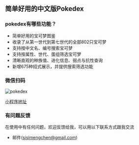 ## 简单好用的中文版Pokedex

### pokedex有哪些功能？

* 简单好用的宝可梦图鉴
* 收录了从第一世代到第七世代的全部802只宝可梦
* 支持按中文名、编号搜索宝可梦
* 支持按属性、世代、蛋组筛选宝可梦
* 清晰直观的种族值、进化信息、弱点与抗性查询
* 新增675种招式展示，并提供搜索筛选功能

### 微信扫码
![pokedex](https://media.ifanrusercontent.com/media/user_files/trochili/78/c8/78c83533c3d03678e2fdf5bb88a52470ffaca82c-1000f5d6ce9f124103c0c188cc2121fefd5556f6.jpg)

[小程序地址](https://minapp.com/miniapp/4096/)

### 有问题反馈
在使用中有任何问题，欢迎反馈给我，可以用以下联系方式跟我交流

* 邮件(sisimengchen@gmail.com)
